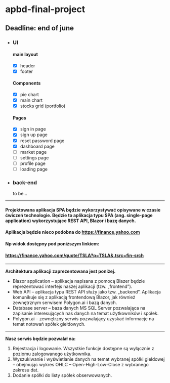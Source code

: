 # apbd-final-project
## Deadline: end of june</br>
- ### UI
  #### main layout
    - [x] header
    - [x] footer 
  #### Components
    - [x] pie chart
    - [x] main chart 
    - [x] stocks grid (portfolio)
  #### Pages
    - [x] sign in page
    - [x] sign up page
    - [x] reset password page
    - [x] dashboard page
    - [ ] market page
    - [ ] settings page
    - [ ] profile page
    - [ ] loading page

- ### back-end
  to be...
-----
#### Projektowana aplikacja SPA będzie wykorzystywać opisywane w czasie ćwiczeń technologie. Będzie to aplikacja typu SPA (ang. single-page application) wykorzystujące REST API, Blazor i bazę danych.
#### Aplikacja będzie nieco podobna do https://finance.yahoo.com
#### Np widok dostępny pod poniższym linkiem:
#### https://finance.yahoo.com/quote/TSLA?p=TSLA&.tsrc=fin-srch
-----
<b>Architektura aplikacji zaprezentowana jest poniżej.</b><br />
* Blazor application – aplikacja napisana z pomocą Blazer będzie reprezentować interfejs naszej aplikacji (tzw. „frontend”).<br />
* Web API – aplikacja typu REST API służy jako tzw. „backend”. Aplikacja komunikuje się z aplikacją frontendową Blazor, jak również zewnętrznym serwisem Polygon.ai i bazą danych.<br />
* Database server – baza danych MS SQL Server pozwalająca na zapisanie interesujących nas danych na temat użytkowników i spółek.<br />
* Polygon.ai – zewnętrzny serwis pozwalający uzyskać informacje na temat notowań spółek giełdowych.<br />
-----
<b>Nasz serwis będzie pozwalał na:</b><br />
1. Rejestracja i logowanie. Wszystkie funkcje dostępne są wyłącznie z poziomu zalogowanego użytkownika.<br />
2. Wyszukiwanie i wyświetlanie danych na temat wybranej spółki giełdowej – obejmując wykres OHLC – Open-High-Low-Close z wybranego zakresu dat.<br />
3. Dodanie spółki do listy spółek obserwowanych.<br />

